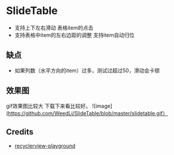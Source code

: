 # SlideTable

- 支持上下左右滑动 表格item的点击
- 支持表格中item的左右边距的调整 支持item自动归位

## 缺点

- 如果列数（水平方向的item）过多，测试过超过50，滑动会卡顿

## 效果图
gif效果图比较大 下载下来看比较好。
![image](https://github.com/WeedLi/SlideTable/blob/master/slidetable.gif）



## Credits

* [recyclerview-playground](https://github.com/devunwired/recyclerview-playground)
